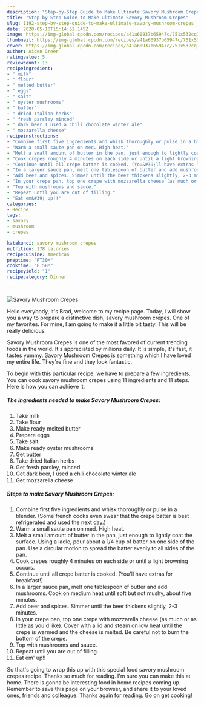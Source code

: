 ```yaml
---
description: "Step-by-Step Guide to Make Ultimate Savory Mushroom Crepes"
title: "Step-by-Step Guide to Make Ultimate Savory Mushroom Crepes"
slug: 1192-step-by-step-guide-to-make-ultimate-savory-mushroom-crepes
date: 2020-05-10T15:14:52.145Z
image: https://img-global.cpcdn.com/recipes/a41a60937b65947c/751x532cq70/savory-mushroom-crepes-recipe-main-photo.jpg
thumbnail: https://img-global.cpcdn.com/recipes/a41a60937b65947c/751x532cq70/savory-mushroom-crepes-recipe-main-photo.jpg
cover: https://img-global.cpcdn.com/recipes/a41a60937b65947c/751x532cq70/savory-mushroom-crepes-recipe-main-photo.jpg
author: Aiden Greer
ratingvalue: 5
reviewcount: 13
recipeingredient:
- " milk"
- " flour"
- " melted butter"
- " eggs"
- " salt"
- " oyster mushrooms"
- " butter"
- " dried Italian herbs"
- " fresh parsley minced"
- " dark beer I used a chili chocolate winter ale"
- " mozzarella cheese"
recipeinstructions:
- "Combine first five ingredients and whisk thoroughly or pulse in a blender. (Some french cooks even swear that the crepe batter is best refrigerated and used the next day.)"
- "Warm a small saute pan on med. High heat."
- "Melt a small amount of butter in the pan, just enough to lightly coat the surface. Using a ladle, pour about a 1/4 cup of batter on one side of the pan. Use a circular motion to spread the batter evenly to all sides of the pan."
- "Cook crepes roughly 4 minutes on each side or until a light browning occurs."
- "Continue until all crepe batter is cooked. (You&#39;ll have extras for breakfast!)"
- "In a larger sauce pan, melt one tablespoon of butter and add mushrooms. Cook on medium heat until soft but not mushy, about five minutes."
- "Add beer and spices. Simmer until the beer thickens slightly, 2-3 minutes."
- "In your crepe pan, top one crepe with mozzarella cheese (as much or as little as you&#39;d like). Cover with a lid and steam on low heat until the crepe is warmed and the cheese is melted. Be careful not to burn the bottom of the crepe."
- "Top with mushrooms and sauce."
- "Repeat until you are out of filling."
- "Eat em&#39; up!!"
categories:
- Recipe
tags:
- savory
- mushroom
- crepes

katakunci: savory mushroom crepes 
nutrition: 178 calories
recipecuisine: American
preptime: "PT30M"
cooktime: "PT58M"
recipeyield: "1"
recipecategory: Dinner

---
```



![Savory Mushroom Crepes](https://img-global.cpcdn.com/recipes/a41a60937b65947c/751x532cq70/savory-mushroom-crepes-recipe-main-photo.jpg)

Hello everybody, it's Brad, welcome to my recipe page. Today, I will show you a way to prepare a distinctive dish, savory mushroom crepes. One of my favorites. For mine, I am going to make it a little bit tasty. This will be really delicious.

Savory Mushroom Crepes is one of the most favored of current trending foods in the world. It's appreciated by millions daily. It is simple, it's fast, it tastes yummy. Savory Mushroom Crepes is something which I have loved my entire life. They're fine and they look fantastic.




To begin with this particular recipe, we have to prepare a few ingredients. You can cook savory mushroom crepes using 11 ingredients and 11 steps. Here is how you can achieve it.

<!--inarticleads1-->

##### The ingredients needed to make Savory Mushroom Crepes:

1. Take  milk
1. Take  flour
1. Make ready  melted butter
1. Prepare  eggs
1. Take  salt
1. Make ready  oyster mushrooms
1. Get  butter
1. Take  dried Italian herbs
1. Get  fresh parsley, minced
1. Get  dark beer, I used a chili chocolate winter ale
1. Get  mozzarella cheese




<!--inarticleads2-->

##### Steps to make Savory Mushroom Crepes:

1. Combine first five ingredients and whisk thoroughly or pulse in a blender. (Some french cooks even swear that the crepe batter is best refrigerated and used the next day.)
1. Warm a small saute pan on med. High heat.
1. Melt a small amount of butter in the pan, just enough to lightly coat the surface. Using a ladle, pour about a 1/4 cup of batter on one side of the pan. Use a circular motion to spread the batter evenly to all sides of the pan.
1. Cook crepes roughly 4 minutes on each side or until a light browning occurs.
1. Continue until all crepe batter is cooked. (You&#39;ll have extras for breakfast!)
1. In a larger sauce pan, melt one tablespoon of butter and add mushrooms. Cook on medium heat until soft but not mushy, about five minutes.
1. Add beer and spices. Simmer until the beer thickens slightly, 2-3 minutes.
1. In your crepe pan, top one crepe with mozzarella cheese (as much or as little as you&#39;d like). Cover with a lid and steam on low heat until the crepe is warmed and the cheese is melted. Be careful not to burn the bottom of the crepe.
1. Top with mushrooms and sauce.
1. Repeat until you are out of filling.
1. Eat em&#39; up!!




So that's going to wrap this up with this special food savory mushroom crepes recipe. Thanks so much for reading. I'm sure you can make this at home. There is gonna be interesting food in home recipes coming up. Remember to save this page on your browser, and share it to your loved ones, friends and colleague. Thanks again for reading. Go on get cooking!

